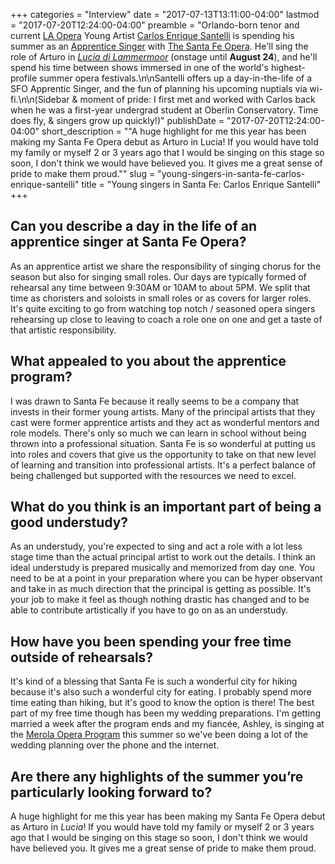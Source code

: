 +++
categories = "Interview"
date = "2017-07-13T13:11:00-04:00"
lastmod = "2017-07-20T12:24:00-04:00"
preamble = "Orlando-born tenor and current [LA Opera](/scene/people/los-angeles-opera/) Young Artist [Carlos Enrique Santelli](/scene/people/carlos-enrique-santelli/) is spending his summer as an [Apprentice Singer](https://www.santafeopera.org/about-us/apprentice-opportunities/singers/2017-apprentice-singers) with [The Santa Fe Opera](/scene/companies/the-santa-fe-opera/). He'll sing the role of Arturo in [*Lucia di Lammermoor*](https://www.santafeopera.org/operas-and-ticketing/lucia-di-lammermoor) (onstage until **August 24**), and he'll spend his time between shows immersed in one of the world's highest-profile summer opera festivals.\n\nSantelli offers up a day-in-the-life of a SFO Apprentic Singer, and the fun of planning his upcoming nuptials via wi-fi.\n\n(Sidebar & moment of pride: I first met and worked with Carlos back when he was a first-year undergrad student at Oberlin Conservatory. Time does fly, & singers grow up quickly!)"
publishDate = "2017-07-20T12:24:00-04:00"
short_description = "\"A huge highlight for me this year has been making my Santa Fe Opera debut as Arturo in Lucia! If you would have told my family or myself 2 or 3 years ago that I would be singing on this stage so soon, I don't think we would have believed you. It gives me a great sense of pride to make them proud.\""
slug = "young-singers-in-santa-fe-carlos-enrique-santelli"
title = "Young singers in Santa Fe: Carlos Enrique Santelli"
+++

## Can you describe a day in the life of an apprentice singer at Santa Fe Opera?

As an apprentice artist we share the responsibility of singing chorus for the season but also for singing small roles. Our days are typically formed of rehearsal any time between 9:30AM or 10AM to about 5PM. We split that time as choristers and soloists in small roles or as covers for larger roles. It's quite exciting to go from watching top notch / seasoned opera singers rehearsing up close to leaving to coach a role one on one and get a taste of that artistic responsibility.

## What appealed to you about the apprentice program?

I was drawn to Santa Fe because it really seems to be a company that invests in their former young artists. Many of the principal artists that they cast were former apprentice artists and they act as wonderful mentors and role models. There's only so much we can learn in school without being thrown into a professional situation. Santa Fe is so wonderful at putting us into roles and covers that give us the opportunity to take on that new level of learning and transition into professional artists. It's a perfect balance of being challenged but supported with the resources we need to excel.
 
## What do you think is an important part of being a good understudy?
 
As an understudy, you're expected to sing and act a role with a lot less stage time than the actual principal artist to work out the details. I think an ideal understudy is prepared musically and memorized from day one. You need to be at a point in your preparation where you can be hyper observant and take in as much direction that the principal is getting as possible. It's your job to make it feel as though nothing drastic has changed and to be able to contribute artistically if you have to go on as an understudy.

## How have you been spending your free time outside of rehearsals?
 
It's kind of a blessing that Santa Fe is such a wonderful city for hiking because it's also such a wonderful city for eating. I probably spend more time eating than hiking, but it's good to know the option is there! The best part of my free time though has been my wedding preparations. I'm getting married a week after the program ends and my fiancée, Ashley, is singing at the [Merola Opera Program](/scene/companies/merola-opera-program/) this summer so we've been doing a lot of the wedding planning over the phone and the internet. 
 
## Are there any highlights of the summer you’re particularly looking forward to?

A huge highlight for me this year has been making my Santa Fe Opera debut as Arturo in *Lucia*! If you would have told my family or myself 2 or 3 years ago that I would be singing on this stage so soon, I don't think we would have believed you. It gives me a great sense of pride to make them proud. 

